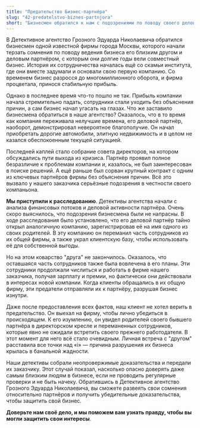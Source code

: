 ```yaml
---
title: "Предательство Бизнес-партнёра"
slug: "42-predatelstvo-biznes-partnjora"
short: "Бизнесмен обратился к нам с подозрениями по поводу своего делового партнёра, с которым они долгие годы вместе вели успешный бизнес. После расследования мы обнаружили, что партнёр тайно открыл параллельную компанию и переманил сотрудников..."
---
```


В Детективное агентство Грозного Эдуарда Николаевича обратился бизнесмен одной известной фирмы города Москвы, которого начали терзать сомнения по поводу ведения бизнеса его близким другом и деловым партнёром, с которым они долгие годы вели совместный бизнес. История их сотрудничества началась ещё со скамьи института, где они вместе задумали и основали свою первую компанию. Со временем бизнес разросся до многомиллионного оборота, и фирма процветала, принося стабильную прибыль.

Однако в последнее время что-то пошло не так. Прибыль компании начала стремительно падать, сотрудники стали уходить без объяснения причин, а сам бизнес начал угасать на глазах. Что же заставило бизнесмена обратиться в наше агентство? Оказалось, что в то время как компания переживала нелучшие времена, его деловой партнёр, наоборот, демонстрировал невероятное благополучие. Он начал приобретать дорогие автомобили, элитную недвижимость и в целом не казался обеспокоенным текущей ситуацией.

Последней каплей стало собрание совета директоров, на котором обсуждались пути выхода из кризиса. Партнёр проявил полное безразличие к проблемам компании и, казалось, не был заинтересован в поиске решений. А ещё раньше был сорван крупный контракт с одним из ключевых партнёров фирмы без объяснения причин. Всё это вызвало у нашего заказчика серьёзные подозрения в честности своего компаньона.

**Мы приступили к расследованию**. Детективы агентства начали с анализа финансовых потоков и деловой активности партнёра. Очень скоро выяснилось, что подозрения бизнесмена были не напрасны. В ходе расследования было установлено, что его деловой партнёр тайно открыл аналогичную компанию, зарегистрировав её на имя одного из своих родителей. В эту компанию он переманил часть сотрудников из их общей фирмы, а также украл клиентскую базу, чтобы использовать её для собственной выгоды.

Но на этом коварство "друга" не закончилось. Оказалось, что оставшаяся часть сотрудников также была вовлечена в его планы. Эти сотрудники продолжали числиться и работать в фирме нашего заказчика, получая зарплату и премии, но фактически они действовали в интересах новой компании. Когда клиенты обращались в их общую фирму, эти предатели отправляли их к партнёру, разрушая бизнес изнутри.

Даже после предоставления всех фактов, наш клиент не хотел верить в предательство. Он выехал на фирму, чтобы лично убедиться в происходящем. К его изумлению, он увидел родителей своего бывшего партнёра в директорском кресле и переманенных сотрудников, которые явно не ожидали встретить своего прежнего работодателя. В этот момент для него всё стало очевидным. Личная встреча с "другом" расставила все точки над «i» — причина разрушения их бизнеса крылась в банальной жадности.

Наши детективы собрали неопровержимые доказательства и передали их заказчику. Этот случай показал, насколько опасно доверять даже самым близким людям в бизнесе, если не проводить регулярные проверки и не быть начеку. Обратившись в Детективное агентство Грозного Эдуарда Николаевича, вы сможете развеять свои сомнения относительно партнёров и получить убедительные доказательства, чтобы защитить свой бизнес.

**Доверьте нам своё дело, и мы поможем вам узнать правду, чтобы вы могли защитить свои интересы**.

